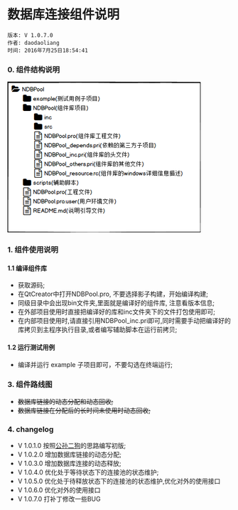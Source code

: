 # 数据库连接组件说明

	版本: V 1.0.7.0
    作者: daodaoliang
    时间: 2016年7月25日18:54:41

### 0. 组件结构说明

![项目架构](./scripts/pro_arch.png)

### 1. 组件使用说明

#### 1.1 编译组件库

* 获取源码;
* 在QtCreator中打开NDBPool.pro, 不要选择影子构建，开始编译构建;
* 同级目录中会出现bin文件夹,里面就是编译好的组件库, 注意看版本信息;
* 在外部项目使用时直接把编译好的库和inc文件夹下的文件打包使用即可;
* 在内部项目使用时,请直接引用NDBPool_inc.pri即可,同时需要手动把编译好的库拷贝到主程序执行目录,或者编写辅助脚本在运行前拷贝;

#### 1.2 运行测试用例

* 编译并运行 example 子项目即可，不要勾选在终端运行;

### 3. 组件路线图

* ~~数据库链接的动态分配和动态回收;~~
* ~~数据库链接在分配后的长时间未使用时动态回收;~~

### 4. changelog

* V 1.0.1.0 按照[公孙二狗](http://qtdebug.com/DB-ConnectionPool.html)的思路编写初版;
* V 1.0.2.0 增加数据库链接的动态分配;
* V 1.0.3.0 增加数据库连接的动态释放;
* V 1.0.4.0 优化处于等待状态下的连接池的状态维护;
* V 1.0.5.0 优化处于待释放状态下的连接池的状态维护,优化对外的使用接口
* V 1.0.6.0 优化对外的使用接口
* V 1.0.7.0 打补丁修改一些BUG



